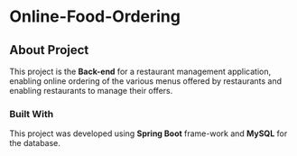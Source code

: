 # Online-Food-Ordering

## About Project

This project is the **Back-end** for a restaurant management application, enabling online ordering of the various menus offered by restaurants and enabling restaurants to manage their offers.

### Built With
This project was developed using **Spring Boot** frame-work and **MySQL** for the database.